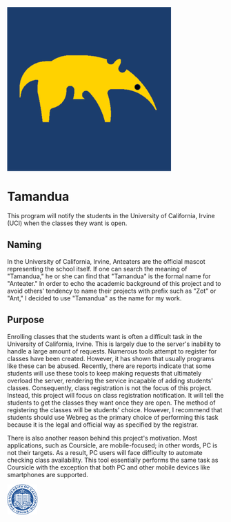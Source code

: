 <img src="img/icon.png" width="380px">

# Tamandua
This program will notify the students in the University of California, Irvine (UCI) when the classes they want is open.

## Naming
In the University of California, Irvine, Anteaters are the official mascot representing the school itself. If one can search the meaning of "Tamandua," he or she can find that "Tamandua" is the formal name for "Anteater." In order to echo the academic background of this project and to avoid others' tendency to name their projects with prefix such as "Zot" or "Ant," I decided to use "Tamandua" as the name for my work.

## Purpose
Enrolling classes that the students want is often a difficult task in the University of California, Irvine. This is largely due to the server's inability to handle a large amount of requests. Numerous tools attempt to register for classes have been created. However, it has shown that usually programs like these can be abused. Recently, there are reports indicate that some students will use these tools to keep making requests that ultimately overload the server, rendering the service incapable of adding students' classes. Consequently, class registration is not the focus of this project. Instead, this project will focus on class registration notification. It will tell the students to get the classes they want once they are open. The method of registering the classes will be students' choice. However, I recommend that students should use Webreg as the primary choice of performing this task because it is the legal and official way as specified by the registrar.

There is also another reason behind this project's motivation. Most applications, such as Coursicle, are mobile-focused; in other words, PC is not their targets. As a result, PC users will face difficulty to automate checking class availability. This tool essentially performs the same task as Coursicle with the exception that both PC and other mobile devices like smartphones are supported.

<img src="img/uci_seal.jpg" width="70px">
